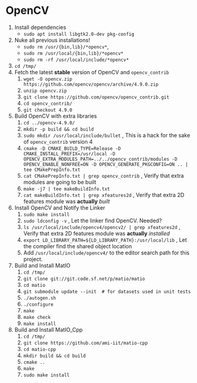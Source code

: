 # OpenCV
1. Install dependencies
    * `sudo apt install libgtk2.0-dev pkg-config`
1. Nuke all previous installations!
    * `sudo rm /usr/{bin,lib}/*opencv*`, 
    * `sudo rm /usr/local/{bin,lib}/*opencv*`
    * `sudo rm -rf /usr/local/include/*opencv*`
1. `cd /tmp/`
1. Fetch the latest **stable** version of OpenCV and  `opencv_contrib`
    1. `wget -O opencv.zip https://github.com/opencv/opencv/archive/4.9.0.zip`
    1. `unzip opencv.zip`
    1. `git clone https://github.com/opencv/opencv_contrib.git`
    1. `cd opencv_contrib/`
    1. `git checkout 4.9.0`
1. Build OpenCV with extra libraries
    1. `cd ../opencv-4.9.0/`
    1. `mkdir -p build && cd build`
    1. `sudo mkdir /usr/local/include/bullet` , This is a hack for the sake of `opencv_contrib` version 4
    1. `cmake -D CMAKE_BUILD_TYPE=Release -D CMAKE_INSTALL_PREFIX=/usr/local -D OPENCV_EXTRA_MODULES_PATH=../../opencv_contrib/modules -D OPENCV_ENABLE_NONFREE=ON -D OPENCV_GENERATE_PKGCONFIG=ON .. | tee CMakePrepInfo.txt`
    1. `cat CMakePrepInfo.txt | grep opencv_contrib` , Verify that extra modules are going to be built
    1. `make -j7 | tee makeBuildInfo.txt`
    1. `cat makeBuildInfo.txt | grep xfeatures2d` , Verify that extra 2D features module was **actually** *built*
1. Install OpenCV and Notify the Linker
    1. `sudo make install`
    1. `sudo ldconfig -v` , Let the linker find OpenCV. Needed?
    1. `ls /usr/local/include/opencv4/opencv2/ | grep xfeatures2d` , Verify that extra 2D features module was **actually** *installed*
    1. `export LD_LIBRARY_PATH=${LD_LIBRARY_PATH}:/usr/local/lib` , Let the compiler find the shared object location
    1. Add `/usr/local/include/opencv4/` to the editor search path for this project.
1. Build and Install MatIO
    1. `cd /tmp/`
    1. `git clone git://git.code.sf.net/p/matio/matio`
    1. `cd matio`
    1. `git submodule update --init  # for datasets used in unit tests`
    1. `./autogen.sh`
    1. `./configure`
    1. `make`
    1. `make check`
    1. `make install`
1. Build and Install MatIO_Cpp
    1. `cd /tmp/`
    1. `git clone https://github.com/ami-iit/matio-cpp`
    1. `cd matio-cpp`
    1. `mkdir build && cd build`
    1. `cmake ..`
    1. `make`
    1. `sudo make install`
    
<!-- # Eigen3
1. `sudo apt install libeigen3-dev`
1. `cd /usr/include`
1. `sudo ln -sf eigen3/Eigen Eigen`
1. `sudo ln -sf eigen3/unsupported unsupported` -->